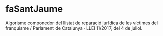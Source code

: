 # faSantJaume
Algorisme componedor del llistat de reparació jurídica de les víctimes del franquisme / Parlament de Catalunya · LLEI 11/2017, del 4 de juliol.
